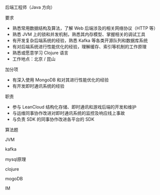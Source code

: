 后端工程师（Java 方向）

要求

- 熟悉常用数据结构及算法，了解 Web 后端涉及的相关网络协议（HTTP 等）
- 熟悉 JVM 上的锁和并发机制，熟悉其内存模型、掌握相关的调试工具
- 有开发复杂后端系统的经验，熟悉 Kafka 等各类开源队列和数据库系统
- 有对后端系统进行性能优化的经验，理解缓存、索引等机制的工作原理
- 熟悉或愿意学习 Clojure 语言
- 工作地点：北京 / 昆山

加分项

- 有深入使用 MongoDB 和对其进行性能优化的经验
- 有开发即时通讯系统的经验

职责

- 参与 LeanCloud 结构化存储、即时通讯和游戏后端的开发和维护
- 与运维同事协作改进对即时通讯系统的监控及响应线上事故
- 与负责 SDK 的同事协作改进各平台的 SDK



算法题

JVM

kafka

mysql原理

clojure

mogoDB

IM